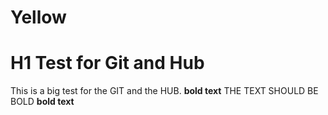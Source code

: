 # Yellow
# H1 Test for Git and Hub
This is a big test for the GIT and the HUB.
**bold text** THE TEXT SHOULD BE BOLD **bold text**
